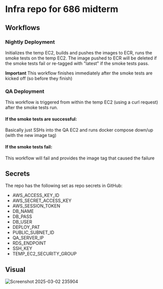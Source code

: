 # Infra repo for 686 midterm

## Workflows
### Nightly Deployment
Initializes the temp EC2, builds and pushes the images to ECR, runs the smoke tests on the temp EC2. The image pushed to ECR will be deleted if the smoke tests fail or re-tagged with "latest" if the smoke tests pass.

**Important** This workflow finishes immediately after the smoke tests are kicked off (so before they finish)

### QA Deployment
This workflow is triggered from within the temp EC2 (using a curl request) after the smoke tests run.
#### If the smoke tests are successful:
Basically just SSHs into the QA EC2 and runs docker compose down/up (with the new image tag)
#### If the smoke tests fail:
This workflow will fail and provides the image tag that caused the failure

## Secrets
The repo has the following set as repo secrets in GitHub:
- AWS_ACCESS_KEY_ID
- AWS_SECRET_ACCESS_KEY
- AWS_SESSION_TOKEN
- DB_NAME
- DB_PASS
- DB_USER
- DEPLOY_PAT
- PUBLIC_SUBNET_ID
- QA_SERVER_IP
- RDS_ENDPOINT
- SSH_KEY
- TEMP_EC2_SECURITY_GROUP

## Visual
![Screenshot 2025-03-02 235904](https://github.com/user-attachments/assets/ca78f038-4e0a-4fc9-b0ee-99711f47e070)
